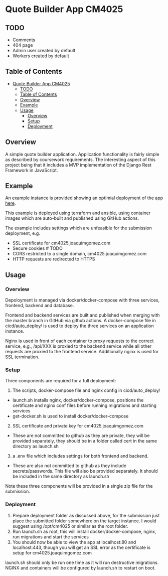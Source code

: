 # Quote Builder App CM4025

## TODO

- Comments
- 404 page
- Admin user created by default
- Workers created by default

## Table of Contents

- [Quote Builder App CM4025](#quote-builder-app-cm4025)
  - [TODO](#todo)
  - [Table of Contents](#table-of-contents)
  - [Overview](#overview)
  - [Example](#example)
  - [Usage](#usage)
    - [Overview](#overview-1)
    - [Setup](#setup)
    - [Deployment](#deployment)

## Overview

A simple quote builder application. Application functionality is fairly simple
as described by coursework requirements. The interesting aspect of this project
being that it includes a MVP implementation of the Django Rest Framework in
JavaScript.

## Example

An example instance is provided showing an optimial deployment of the app
[here](https://cm4025.joaquimgomez.com).

This example is deployed using terraform and ansible, using container images
which are auto-built and published using GitHub actions.

The example includes settings which are unfeasible for the submission deployment, e.g. 

- SSL certificate for cm4025.joaquimgomez.com
- Secure cookies # TODO
- CORS restricted to a single domain, cm4025.joaquimgomez.com
- HTTP requests are redirected to HTTPS

## Usage

### Overview

Depoloyment is managed via docker/docker-compose with three services, frontend,
backend and database.

Frontend and backend services are built and published when merging with the
master branch in GitHub via github actions.  A docker-compose file in
cicd/auto_deploy/ is used to deploy the three services on an application
instance.

Nginx is used in front of each container to proxy requests to the correct
service, e.g., /api/XXX is proxied to the backend service while all other
requests are proxied to the frontend service. Additionally nginx is used for
SSL termination.

### Setup

Three components are required for a full deployment:


1. The scripts, docker-compose file and nginx config in cicd/auto_deploy/
  - launch.sh installs nginx, docker/docker-compose, positions the certificate
    and nginx conf files before running migrations and starting services
  - get-docker.sh is used to install docker/docker-compose
2. SSL certificate and private key for cm4025.joaquimgomez.com
  - These are not committed to github as they are private, they will be
    provided separately, they should be in a folder called cert in the same
    directory as launch.sh
3. a .env file which includes settings for both frontend and backend.
  - These are also not committed to github as they include secrets/passwords.
    This file will also be provided separately. It should be included in the
    same directory as launch.sh

Note these three components will be provided in a single zip file for the
submission.

### Deployment

1. Prepare deployment folder as discussed above, for the submission just place the submitted folder somewhere on the target instance. I would suggest using /opt/cm4025 or similar as the root folder.
2. Run launch.sh as root, this will install docker/docker-compose, nginx, run migrations and start the services
3. You should now be able to view the app at localhost:80 and localhost:443, though you will get an SSL error as the certificate is setup for cm4025.joaquimgomez.com

launch.sh should only be run one time as it will run destructive migrations. NGINX and containers will be configured by launch.sh to restart on boot.